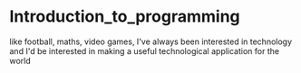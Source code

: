# Introduction_to_programming

 like football, maths, video games, I've always been interested in technology and I'd be interested in making a useful technological application for the world
